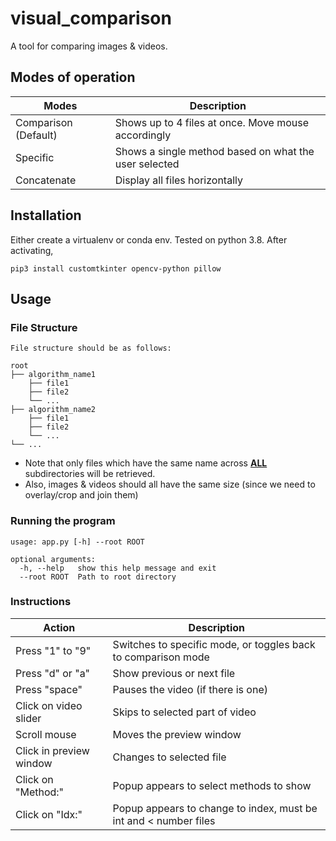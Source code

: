 # visual_comparison
A tool for comparing images &amp; videos.

## Modes of operation

| Modes                | Description                                           |
|----------------------|-------------------------------------------------------|
| Comparison (Default) | Shows up to 4 files at once. Move mouse accordingly   |
| Specific             | Shows a single method based on what the user selected |
| Concatenate          | Display all files horizontally                        |

## Installation

Either create a virtualenv or conda env. Tested on python 3.8. After activating,

```
pip3 install customtkinter opencv-python pillow
```

## Usage

### File Structure
```
File structure should be as follows:

root
├── algorithm_name1
    ├── file1
    ├── file2
    └── ...
├── algorithm_name2
    ├── file1
    ├── file2
    └── ...
└── ...
```

- Note that only files which have the same name across <b><u>ALL</u></b> subdirectories will be retrieved.
- Also, images & videos should all have the same size (since we need to overlay/crop and join them)

### Running the program
```
usage: app.py [-h] --root ROOT

optional arguments:
  -h, --help   show this help message and exit
  --root ROOT  Path to root directory
```

### Instructions

| Action                  | Description                                                      |
|-------------------------|------------------------------------------------------------------|
| Press "1" to "9"        | Switches to specific mode, or toggles back to comparison mode    |
| Press "d" or "a"        | Show previous or next file                                       |
| Press "space"           | Pauses the video (if there is one)                               |
| Click on video slider   | Skips to selected part of video                                  |
| Scroll mouse            | Moves the preview window                                         |
| Click in preview window | Changes to selected file                                         |
| Click on "Method:"      | Popup appears to select methods to show                          |
| Click on "Idx:"         | Popup appears to change to index, must be int and < number files |

